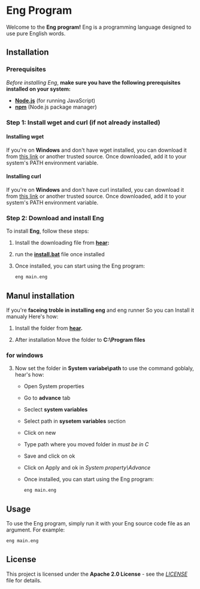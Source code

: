 # Eng Program

Welcome to the **Eng program!** Eng is a programming language designed to use pure English words.

## Installation

### Prerequisites

*Before installing Eng*, **make sure you have the following prerequisites installed on your system:**

- **[Node.js](https://nodejs.org/)** (for running JavaScript)
- **[npm](https://www.npmjs.com/)** (Node.js package manager)

### Step 1: Install wget and curl (if not already installed) 

#### Installing wget

If you're on **Windows** and don't have wget installed, you can download it from [this link](https://eternallybored.org/misc/wget/) or another trusted source. Once downloaded, add it to your system's PATH environment variable.

#### Installing curl

If you're on **Windows** and don't have curl installed, you can download it from [this link](https://curl.se/windows/) or another trusted source. Once downloaded, add it to your system's PATH environment variable.

### Step 2: Download and install Eng

To install **Eng**, follow these steps:

1. Install the downloading file from **[hear](https://minhaskamal.github.io/DownGit/#/home?url=https://github.com/pratyush0898/eng/tree/main/debug/install/install.bat):**

   

2. run the **[install.bat](https://minhaskamal.github.io/DownGit/#/home?url=https://github.com/pratyush0898/eng/tree/main/debug/install/install.bat)** file once installed

4. Once installed, you can start using the Eng program:

   ```bash
   eng main.eng
   ```
## Manul installation

If you're **faceing troble in installing eng** and eng runner So you can Install it manualy Here's how:

1. Install the folder from **[hear](https://minhaskamal.github.io/DownGit/#/home?url=https://github.com/pratyush0898/eng/tree/main/debug/eng).**

2. After installation Move the folder to **C:\Program files**

### for windows

3. Now set the folder in **System variabe\path** to use the command goblaly, hear's how:
    - Open System properties
    - Go to **advance** tab
    - Seclect **system variables**
    - Select path in **sysetem variables** section
    - Click on new
    - Type path where you moved folder in *must be in C*
    - Save and click on ok
    - Click on Apply and ok in *System property\Advance*
    - Once installed, you can start using the Eng program:

        ```bash
        eng main.eng
        ```
    

## Usage

To use the Eng program, simply run it with your Eng source code file as an argument. For example:

```bash
eng main.eng
```

## License

This project is licensed under the **Apache 2.0 License** - see the *[LICENSE](LICENSE)* file for details.
